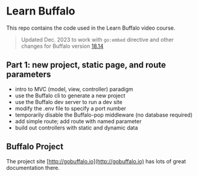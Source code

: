 # Learn Buffalo

This repo contains the code used in the Learn Buffalo video course.

> Updated Dec. 2023 to work with `go:embed` directive and other changes for Buffalo version <a href="https://github.com/gobuffalo/cli/releases/tag/v0.18.14">18.14</a>

## Part 1: new project, static page, and route parameters

* intro to MVC (model, view, controller) paradigm
* use the Buffalo cli to generate a new project
* use the Buffalo dev server to run a dev site
* modify the .env file to specify a port number
* temporarily disable the Buffalo-pop middleware (no database required)
* add simple route; add route with named parameter
* build out controllers with static and dynamic data

## Buffalo Project

The project site [http://gobuffalo.io](http://gobuffalo.io) has lots of great documentation there.
